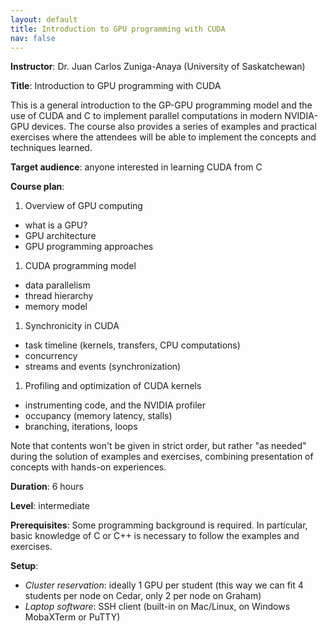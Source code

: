 ```yaml
---
layout: default
title: Introduction to GPU programming with CUDA
nav: false
---
```


**Instructor**: Dr. Juan Carlos Zuniga-Anaya (University of Saskatchewan)

**Title**: Introduction to GPU programming with CUDA

This is a general introduction to the GP-GPU programming model and the use of CUDA and C to implement
parallel computations in modern NVIDIA-GPU devices. The course also provides a series of examples and
practical exercises where the attendees will be able to implement the concepts and techniques learned.

**Target audience**: anyone interested in learning CUDA from C

**Course plan**:
1. Overview of GPU computing
  - what is a GPU?
  - GPU architecture
  - GPU programming approaches
1. CUDA programming model
  - data parallelism
  - thread hierarchy
  - memory model
1. Synchronicity in CUDA
  - task timeline (kernels, transfers, CPU computations)
  - concurrency
  - streams and events (synchronization)
1. Profiling and optimization of CUDA kernels
  - instrumenting code, and the NVIDIA profiler
  - occupancy (memory latency, stalls)
  - branching, iterations, loops

Note that contents won't be given in strict order, but rather "as needed" during the solution of examples
and exercises, combining presentation of concepts with hands-on experiences.

**Duration**: 6 hours

**Level**: intermediate

**Prerequisites**: Some programming background is required. In particular, basic knowledge of C or C++ is
necessary to follow the examples and exercises.

**Setup**:
- *Cluster reservation*: ideally 1 GPU per student (this way we can fit 4 students per node on Cedar,
  only 2 per node on Graham)
- *Laptop software*: SSH client (built-in on Mac/Linux, on Windows MobaXTerm or PuTTY)
